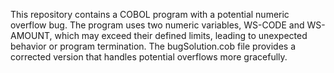 This repository contains a COBOL program with a potential numeric overflow bug. The program uses two numeric variables, WS-CODE and WS-AMOUNT, which may exceed their defined limits, leading to unexpected behavior or program termination.  The bugSolution.cob file provides a corrected version that handles potential overflows more gracefully.